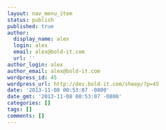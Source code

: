 ```yaml
---
layout: nav_menu_item
status: publish
published: true
author:
  display_name: alex
  login: alex
  email: alex@bold-it.com
  url: ''
author_login: alex
author_email: alex@bold-it.com
wordpress_id: 45
wordpress_url: http://dev.bold-it.com/sheep/?p=45
date: '2013-11-08 00:53:07 -0800'
date_gmt: '2013-11-08 00:53:07 -0800'
categories: []
tags: []
comments: []
---
```


